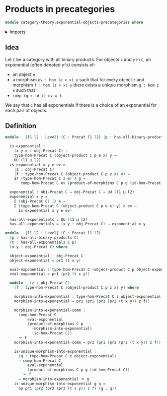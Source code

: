 # Products in precategories

```agda
module category-theory.exponential-objects-precategories where
```

<details><summary>Imports</summary>

```agda
open import category-theory.precategories
open import category-theory.products-precategories
open import foundation-core.identity-types
open import foundation.dependent-pair-types
open import foundation.unique-existence
open import foundation.universe-levels
```

</details>

## Idea

Let `C` be a category with all binary products. For objects `x` and `y` in `C`, an exponential (often denoted y^x) consists of:
- an object `e`
- a morphism `ev : hom (e × x) y`
such that for every object `z` and morphism `f : hom (z × x) y` there exists a unique morphism `g : hom z e` such that
- `comp (g × id x) ev = f`.

We say that `C` has all exponentials if there is a choice of an exponential for each pair of objects.

## Definition

```agda
module _ {l1 l2 : Level} (C : Precat l1 l2) (p : has-all-binary-products C) where

  is-exponential :
    (x y e : obj-Precat C) →
    type-hom-Precat C (object-product C p e x) y →
    UU (l1 ⊔ l2)
  is-exponential x y e ev =
    (z : obj-Precat C)
    (f : type-hom-Precat C (object-product C p z x) y) →
    ∃! (type-hom-Precat C z e) λ g →
       comp-hom-Precat C ev (product-of-morphisms C p g (id-hom-Precat C)) ＝ f

  exponential : obj-Precat C → obj-Precat C → UU (l1 ⊔ l2)
  exponential x y =
    Σ (obj-Precat C) (λ e →
    Σ (type-hom-Precat C (object-product C p e x) y) λ ev →
      is-exponential x y e ev)

  has-all-exponentials : UU (l1 ⊔ l2)
  has-all-exponentials = (x y : obj-Precat C) → exponential x y

module _ {l1 l2 : Level} (C : Precat l1 l2)
  (p : has-all-binary-products C)
  (t : has-all-exponentials C p)
  (x y : obj-Precat C) where

  object-exponential : obj-Precat C
  object-exponential = pr1 (t x y)

  eval-exponential : type-hom-Precat C (object-product C p object-exponential x) y
  eval-exponential = pr1 (pr2 (t x y))

  module _ (z : obj-Precat C)
    (f : type-hom-Precat C (object-product C p z x) y) where

    morphism-into-exponential : type-hom-Precat C z object-exponential
    morphism-into-exponential = pr1 (pr1 (pr2 (pr2 (t x y)) z f))

    morphism-into-exponential-comm :
      comp-hom-Precat C
          eval-exponential
          (product-of-morphisms C p
            (morphism-into-exponential)
            (id-hom-Precat C))
      ＝ f
    morphism-into-exponential-comm = pr2 (pr1 (pr2 (pr2 (t x y)) z f))

    is-unique-morphism-into-exponential :
      (g : type-hom-Precat C z object-exponential)
      → comp-hom-Precat C
          eval-exponential
          (product-of-morphisms C p g (id-hom-Precat C))
        ＝ f
      → morphism-into-exponential ＝ g
    is-unique-morphism-into-exponential g q =
      ap pr1 (pr2 (pr2 (pr2 (t x y)) z f) (g , q))
```
